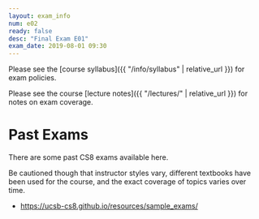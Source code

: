 ```yaml
---
layout: exam_info
num: e02
ready: false
desc: "Final Exam E01"
exam_date: 2019-08-01 09:30
---
```


Please see the [course syllabus]({{ "/info/syllabus" | relative_url }}) for exam policies.

Please see the course [lecture notes]({{ "/lectures/" | relative_url }}) for notes on exam coverage.

# Past Exams

There are some past CS8 exams available here.

Be cautioned though that instructor styles vary, different textbooks
have been used for the course, and the exact coverage of topics varies
over time.

* <https://ucsb-cs8.github.io/resources/sample_exams/>

